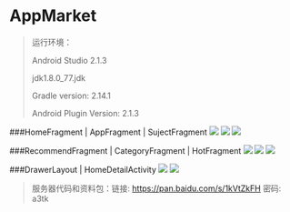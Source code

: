 # AppMarket
> 运行环境：
>
> Android Studio 2.1.3
>
> jdk1.8.0_77.jdk
>
> Gradle version: 2.14.1
>
> Android Plugin Version: 2.1.3

###HomeFragment | AppFragment | SujectFragment
![](http://i.imgur.com/hddyBp0.png) ![](http://i.imgur.com/tOMbTVq.png) ![](http://i.imgur.com/ExOrG4l.png)

###RecommendFragment | CategoryFragment | HotFragment
![](http://i.imgur.com/LSawvDL.png) ![](http://i.imgur.com/8KmOfx8.png) ![](http://i.imgur.com/Jc6mRg2.png)

###DrawerLayout | HomeDetailActivity
![](http://i.imgur.com/kD7Ikpv.png) ![](http://i.imgur.com/QqrhBlZ.png)



> 服务器代码和资料包：链接: https://pan.baidu.com/s/1kVtZkFH 密码: a3tk